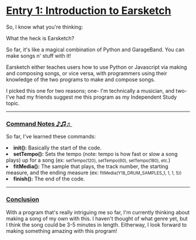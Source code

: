 <h1><u>Entry 1: Introduction to Earsketch</u></h1>
<p></p>
<p>So, I know what you're thinking:</p>
<p>What the heck is Earsketch?</p>
<p>So far, it's like a magical combination of Python and GarageBand. You can make songs n' stuff with it!</p>
<p>Earsketch either teaches users how to use Python or Javascript via making and composing songs, or vice versa, with programmers using their knowledge of the two programs to make and compose songs.</p>
<p>I picked this one for two reasons; one- I'm technically a musician, and two- I've had my friends suggest me this program as my Independent Study topic.</p>
<hr></hr>
<h3><u>Command Notes ♪♫♬</u></h3>
<p>So far, I've learned these commands:</p>
<li><b>init():</b> Basically the start of the code.</li>
<li><b>setTempo():</b> Sets the tempo (note: tempo is how fast or slow a song plays) up for a song (ex: <small>setTempo(120), setTempo(60), setTempo(180), etc.</small>)</li>
<li><b>fitMedia():</b> The sample that plays, the track number, the starting measure, and the ending measure (ex: <small>fitMedia(Y18_DRUM_SAMPLES_1, 1, 1, 5))</small></li>
<li><b>finish():</b> The end of the code.</li>
<hr></hr>
<h3><u>Conclusion</u></h3>
<p>With a program that's really intriguing me so far, I'm currently thinking about making a song of my own with this. I haven't thought of what genre yet, but I think the song could be 3-5 minutes in length. Eitherway, I look forward to making something amazing with this program!</p>